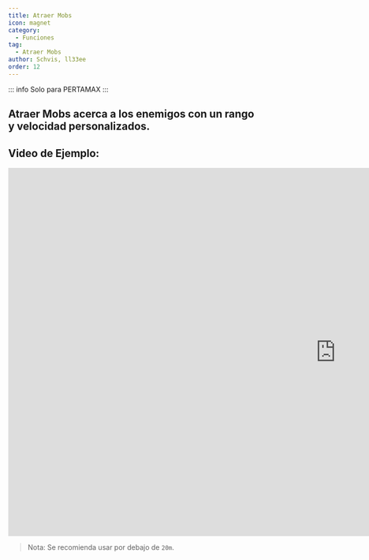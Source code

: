 ```yaml
---
title: Atraer Mobs
icon: magnet
category:
  - Funciones
tag:
  - Atraer Mobs
author: Schvis, ll33ee
order: 12
---
```

::: info Solo para PERTAMAX
:::
## Atraer Mobs acerca a los enemigos con un rango y velocidad personalizados.

## Video de Ejemplo:

<div class="iframe-container"><iframe width="1328" height="747" src="https://www.youtube.com/embed/KNzVgG_V10I?list=PL5eI1Tb64p56g27qfYk7VuFTz4FK6YrKa" title="Korepi - Mob Vacuum" frameborder="0" allow="accelerometer; autoplay; clipboard-write; encrypted-media; gyroscope; picture-in-picture; web-share" referrerpolicy="strict-origin-when-cross-origin" allowfullscreen></iframe></div>

> Nota: Se recomienda usar por debajo de `20m`.
